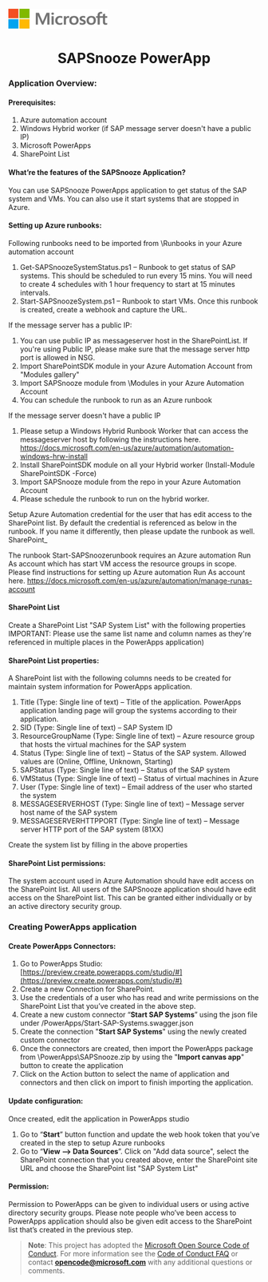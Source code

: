 ﻿<p align="left">
<img width="200" height="40" src="MD%20image/1.png"> 
</p>  
  

<div align="center">

# SAPSnooze PowerApp
</div>

### **Application Overview:**
#### **Prerequisites:**
1.	Azure automation account
2.  Windows Hybrid worker (if SAP message server doesn't have a public IP)
3.	Microsoft PowerApps 
4.	SharePoint List

#### **What’re the features of the SAPSnooze Application?** 
You can use SAPSnooze PowerApps application to get status of the SAP system and VMs. 
You can also use it start systems that are stopped in Azure.

#### **Setting up Azure runbooks:** 
Following runbooks need to be imported from \Runbooks in your Azure automation account
1.	Get-SAPSnoozeSystemStatus.ps1 – Runbook to get status of SAP systems. This should be scheduled to run every 15 mins. You will need to create 4 schedules with 1 hour frequency to start at 15 minutes intervals. 
2.	Start-SAPSnoozeSystem.ps1 – Runbook to start VMs. Once this runbook is created, create a webhook and capture the URL.

If the message server has a public IP:
1.	You can use public IP as messageserver host in the SharePointList. If you're using Public IP, please make sure that the message server http port is allowed in NSG. 
2.	Import SharePointSDK module in your Azure Automation Account from "Modules gallery"
3.	Import SAPSnooze module from \Modules in your Azure Automation Account
4.	You can schedule the runbook to run as an Azure runbook

If the message server doesn't have a public IP
1.	Please setup a Windows Hybrid Runbook Worker that can access the messageserver host by following the instructions here. https://docs.microsoft.com/en-us/azure/automation/automation-windows-hrw-install
2.	Install SharePointSDK module on all your Hybrid worker (Install-Module SharePointSDK -Force)
3.	Import SAPSnooze module from the repo in your Azure Automation Account
4.	Please schedule the runbook to run on the hybrid worker.

Setup Azure Automation credential for the user that has edit access to the SharePoint list. By default the credential is referenced as below in the runbook. If you name it differently, then please update the runbook as well. 
SharePoint_<UserName>

The runbook Start-SAPSnoozerunbook requires an Azure automation Run As account which has start VM access the resource groups in scope.
Please find instructions for setting up Azure automation Run As account here. https://docs.microsoft.com/en-us/azure/automation/manage-runas-account

#### **SharePoint List**
Create a SharePoint List "SAP System List" with the following properties
IMPORTANT: Please use the same list name and column names as they're referenced in multiple places in the PowerApps application)
#### **SharePoint List properties:** 
A SharePoint list with the following columns needs to be created for maintain system information for PowerApps application. 
1.	Title (Type: Single line of text) – Title of the application. PowerApps application landing page will group the systems according to their application. 
2.	SID (Type: Single line of text) – SAP System ID 
3.	ResourceGroupName (Type: Single line of text) – Azure resource group that hosts the virtual machines for the SAP system
4.	Status (Type: Single line of text) – Status of the SAP system. Allowed values are (Online, Offline, Unknown, Starting) 
5.	SAPStatus (Type: Single line of text) – Status of the SAP system 
6.	VMStatus (Type: Single line of text) – Status of virtual machines in Azure
7.	User (Type: Single line of text) – Email address of the user who started the system 
8.	MESSAGESERVERHOST (Type: Single line of text) – Message server host name of the SAP system
10.	MESSAGESERVERHTTPPORT (Type: Single line of text) – Message server HTTP port of the SAP system (81XX) 

Create the system list by filling in the above properties

#### **SharePoint List permissions:** 
The system account used in Azure Automation should have edit access on the SharePoint list.
All users of the SAPSnooze application should have edit access on the SharePoint list. This can be granted either individually or by an active directory security group.

### **Creating PowerApps application** 
#### **Create PowerApps Connectors:** 
1.	Go to PowerApps Studio: [https://preview.create.powerapps.com/studio/#](https://preview.create.powerapps.com/studio/#)
2.	Create a new Connection for SharePoint. 
3.	Use the credentials of a user who has read and write permissions on the SharePoint List that you’ve created in the above step.
4.	Create a new custom connector “**Start SAP Systems**” using the json file under /PowerApps/Start-SAP-Systems.swagger.json 
5.	Create the connection "**Start SAP Systems**" using the newly created custom connector 
7.	Once the connectors are created, then import the PowerApps package from \PowerApps\SAPSnooze.zip by using the "**Import canvas app**" button to create the application
8.	Click on the Action button to select the name of application and connectors and then click on import to finish importing the application.  

#### **Update configuration:** 
Once created, edit the application in PowerApps studio
1) Go to “**Start**” button function and update the web hook token that you’ve created in the step to setup Azure runbooks
2) Go to “**View --> Data Sources**”. Click on "Add data source", select the SharePoint connection that you created above, enter the SharePoint site URL and choose the SharePoint list "SAP System List"

#### **Permission:** 
Permission to PowerApps can be given to individual users or using active directory security groups. Please note people who’ve been access to PowerApps application should also be given edit access to the SharePoint list that’s created in the previous step.

> **Note**: This project has adopted the [Microsoft Open Source Code of Conduct](https://opensource.microsoft.com/codeofconduct/). For more information see the [Code of Conduct FAQ](https://opensource.microsoft.com/codeofconduct/faq/) or contact **opencode@microsoft.com** with any additional questions or comments.

